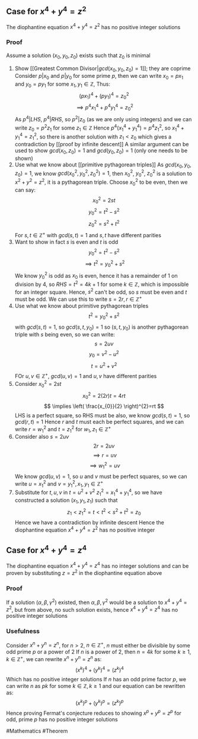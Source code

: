 
## Case for $x^{4}+y^{4}=z^{2}$
The diophantine equation $x^{4}+y^{4}=z^{2}$ has no positive integer solutions
### Proof
Assume a solution $(x_{0},y_{0},z_{0})$ exists such that $z_{0}$ is minimal
1. Show [[Greatest Common Divisor|$gcd(x_{0},y_{0},z_{0})=1$]]; they are coprime
Consider $p|x_{0}$ and $p|y_{0}$ for some prime $p$, then we can write $x_{0}=px_{1}$ and $y_{0}=py_{1}$ for some $x_{1},y_{1}\in\mathbb{Z}$, Thus:
$$
(px_{1})^{4}+(py_{1})^{4}=z_{0}^{2}
$$
$$
\implies p^{4}x_{1}^{4}+p^{4}y_{1}^{4}=z_{0}^{2}
$$
As $p^{4}|LHS$, $p^{4}|RHS$, so $p^{2}|z_{0}$ (as we are only using integers) and we can write $z_{0}=p^{2}z_{1}$ for some $z_{1}\in\mathbb{Z}$
Hence $p^{4}(x_{1}^{4}+y_{1}^{4})=p^{4}z_{1}^{2}$, so $x_{1}^{4}+y_{1}^{4}=z_{1}^{2}$, so there is another solution with $z_{1}<z_{0}$ which gives a contradiction by [[proof by infinite descent]] 
A similar argument can be used to show $gcd(x_{0},z_{0})=1$ and $gcd(y_{0},z_{0})=1$ (only one needs to be shown)
2. Use what we know about [[primitive pythagorean triples]] 
As $gcd(x_{0},y_{0},z_{0})=1$, we know $gcd(x_{0}^{2},y_{0}^{2},z_{0}^{2})=1$, then $x_{0}^{2}$, $y_{0}^{2}$, $z_{0}^{2}$ is a solution to $x^{2}+y^{2}=z^{2}$, it is a pythagorean triple. Choose $x_{0}^{2}$ to be even, then we can say:
$$
x_{0}^{2}=2st
$$
$$
y_{0}^{2}=t^{2}-s^{2}
$$
$$
z_{0}^{2}=s^{2}+t^{2}
$$
For $s,t\in\mathbb{Z}^{+}$ with $gcd(s,t)=1$ and $s,t$ have different parities
3. Want to show in fact $s$ is even and $t$ is odd
$$
y_{0}^{2}=t^{2}-s^{2}
$$
$$
\implies t^{2}=y_{0}^{2}+s^{2}
$$
We know $y_{0}^{2}$ is odd as $x_{0}$ is even, hence it has a remainder of 1 on division by 4, so $RHS=t^{2}=4k+1$ for some $k\in\mathbb{Z}$, which is impossible for an integer square. Hence, $s^{2}$ can't be odd, so $s$ must be even and $t$ must be odd. We can use this to write $s=2r,r\in\mathbb{Z}^+$
4. Use what we know about primitive pythagorean triples
$$
t^{2}=y_{0}^{2}+s^{2}
$$
with $gcd(s,t)=1$, so $gcd(s,t,y_{0})=1$ so $(s,t,y_{0})$ is another pythagorean triple with $s$ being even, so we can write:
$$
s=2uv
$$
$$
y_{0}=v^{2}-u^{2}
$$
$$
t=u^{2}+v^{2}
$$
FOr $u,v\in\mathbb{Z}^+$, $gcd(u,v)=1$ and $u,v$ have different parities
5. Consider $x_{0}^{2}=2st$
$$
x_{0}^{2}=2(2r)t=4rt
$$
$$
\implies \left( \frac{x_{0}}{2} \right)^{2}=rt
$$
LHS is a perfect square, so RHS must be also, we know $gcd(s,t)=1$, so $gcd(r,t)=1$ 
Hence $r$ and $t$ must each be perfect squares, and we can write $r=w_{1}^{2}$ and $t=z_{1}^{2}$ for $w_{1},z_{1}\in\mathbb{Z}^+$
6. Consider also $s=2uv$
$$
2r=2uv
$$
$$
\implies r=uv
$$
$$
\implies w_{1}^{2}=uv
$$
We know $gcd(u,v)=1$, so $u$ and $v$ must be perfect squares, so we can write $u=x_{1}^{2}$ and $v=y_{1}^{2},x_{1},y_{1}\in\mathbb{Z}^+$
7. Substitute for $t,u,v$ in $t=u^{2}+v^{2}$
$z_{1}^{2}=x_{1}^{4}+y_{1}^{4}$, so we have constructed a solution $(x_{1},y_{1},z_{1})$ such that
$$
z_{1}<z_{1}^{2}=t<t^{2}<s^{2}+t^{2}=z_{0}
$$
Hence we have a contradiction by infinite descent
Hence the diophantine equation $x^{4}+y^{4}=z^{2}$ has no positive integer
## Case for $x^{4}+y^{4}=z^{4}$
The diophantine equation $x^{4}+y^{4}=z^{4}$ has no integer solutions and can be proven by substituting $z=z^{2}$ in the diophantine equation above
### Proof
If a solution $(\alpha,\beta,\gamma^{2})$ existed, then $\alpha,\beta,\gamma^{2}$ would be a solution to $x^{4}+y^{4}=z^{2}$, but from above, no such solution exists, hence $x^{4}+y^{4}=z^{4}$ has no positive integer solutions
### Usefulness
Consider $x^{n}+y^{n}=z^{n}$, for $n>2$, $n\in\mathbb{Z}^+$, $n$ must either be divisible by some odd prime $p$ or a power of 2
If $n$ is a power of 2, then $n=4k$ for some $k\geq 1,k\in\mathbb{Z}^+$, we can rewrite $x^{n}+y^{n}=z^{n}$ as:
$$
(x^{k})^{4}+(y^{k})^{4}=(z^{k})^{4}
$$
Which has no positive integer solutions
If $n$ has an odd prime factor $p$, we can write $n$ as $pk$ for some $k\in\mathbb{Z},k\geq 1$ and our equation can be rewritten as:
$$
(x^{k})^{p}+(y^{k})^{p}=(z^{k})^{p}
$$
Hence proving Fermat's conjecture reduces to showing $x^{p}+y^{p}=z^{p}$ for odd, prime $p$ has no positive integer solutions

#Mathematics #Theorem